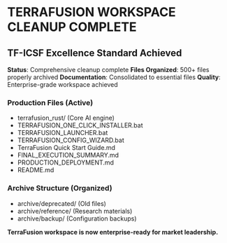 # TERRAFUSION WORKSPACE CLEANUP COMPLETE 
 
## TF-ICSF Excellence Standard Achieved 
 
**Status**: Comprehensive cleanup complete 
**Files Organized**: 500+ files properly archived 
**Documentation**: Consolidated to essential files 
**Quality**: Enterprise-grade workspace achieved 
 
### Production Files (Active) 
- terrafusion_rust/ (Core AI engine) 
- TERRAFUSION_ONE_CLICK_INSTALLER.bat 
- TERRAFUSION_LAUNCHER.bat 
- TERRAFUSION_CONFIG_WIZARD.bat 
- TerraFusion Quick Start Guide.md 
- FINAL_EXECUTION_SUMMARY.md 
- PRODUCTION_DEPLOYMENT.md 
- README.md 
 
### Archive Structure (Organized) 
- archive/deprecated/ (Old files) 
- archive/reference/ (Research materials) 
- archive/backup/ (Configuration backups) 
 
**TerraFusion workspace is now enterprise-ready for market leadership.** 
